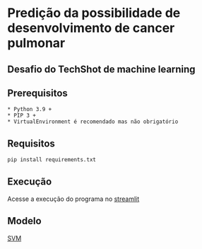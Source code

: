 # Predição da possibilidade de desenvolvimento de cancer pulmonar
## Desafio do TechShot de machine learning

## Prerequisitos
    * Python 3.9 +
    * PIP 3 +
    * VirtualEnvironment é recomendado mas não obrigatório

## Requisitos
```bash
pip install requirements.txt
```

## Execução
Acesse a execução do programa no [streamlit](https://thegabrielsn-tsml-lung-cancer-prediction.streamlit.app/)

## Modelo
[SVM](https://github.com/TheGabrielSN/techshot_lung_cancer_prediction/tree/main/models)
